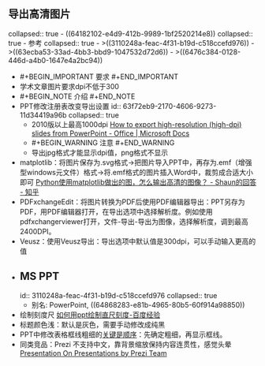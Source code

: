 ## 导出高清图片
collapsed:: true
	- ((64182102-e4d9-412b-9989-1bf2520214e8))
	  collapsed:: true
		- 参考
		  collapsed:: true
			- >((3110248a-feac-4f31-b19d-c518ccefd976))
			- >((63ecba53-33ad-4bb3-bbd9-1047532d72d6))
			- >((6476c384-0128-446d-a4b0-1647e4a2bc94))
- #+BEGIN_IMPORTANT
  要求
  #+END_IMPORTANT
- 学术文章图片要求dpi不低于300
- #+BEGIN_NOTE
  介绍
  #+END_NOTE
- PPT修改注册表改变导出设置
  id:: 63f72eb9-2170-4606-9273-11d34419a96b
  collapsed:: true
	- 2010版以上最高1000dpi [How to export high-resolution (high-dpi) slides from PowerPoint - Office | Microsoft Docs](https://docs.microsoft.com/en-us/office/troubleshoot/powerpoint/change-export-slide-resolution)
	- #+BEGIN_WARNING
	  注意
	  #+END_WARNING
	- 导出jpg格式才能显示dpi值，png格式不显示
- matplotlib：将图片保存为.svg格式->把图片导入PPT中，再存为.emf（增强型windows元文件）格式->将.emf格式的图片插入Word中，裁剪成合适大小即可 [Python使用matplotlib做出的图，怎么输出高清的图像？ - Shaun的回答 - 知乎](https://www.zhihu.com/question/50975356/answer/2092969593)
- PDFxchangeEdit：将图片转换为PDF后使用PDF编辑器导出：PPT另存为PDF，用PDF编辑器打开，在导出选项中选择解析度。例如使用pdfxchangerviewer打开，文件-导出-导出为图像，选择解析度，调到最高2400DPI。
- Veusz：使用Veusz导出：导出选项中默认值是300dpi，可以手动输入更高的值
- ## MS PPT
  id:: 3110248a-feac-4f31-b19d-c518ccefd976
  collapsed:: true
	- 别名: PowerPoint, ((64868283-e81b-4965-80b5-60f914a98850))
- 绘制刻度尺 [如何用ppt绘制直尺刻度-百度经验](https://jingyan.baidu.com/article/e52e3615a1d08c40c60c5132.html)
- 标题颜色浅：默认是灰色，需要手动修改成纯黑
- PPT中修改表格框线粗细的[关键是顺序](https://zhidao.baidu.com/question/343141671.html)：先确定粗细，再显示框线。
- 同类竞品：Prezi 不支持中文，靠背景缩放保持内容连贯性，感觉头晕 [Presentation On Presentations by Prezi Team](https://prezi.com/mkg9y_pl1cxd/presentation-on-presentations/)